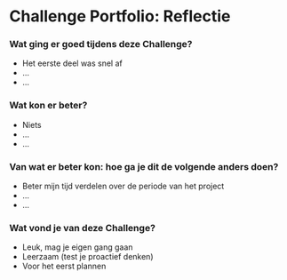 # Challenge Portfolio: Reflectie

### Wat ging er goed tijdens deze Challenge?
- Het eerste deel was snel af
- ...
- ...

### Wat kon er beter?
- Niets
- ...
- ...

### Van wat er beter kon: hoe ga je dit de volgende anders doen?
- Beter mijn tijd verdelen over de periode van het project
- ...
- ...

### Wat vond je van deze Challenge? 
- Leuk, mag je eigen gang gaan
- Leerzaam (test je proactief denken)
- Voor het eerst plannen